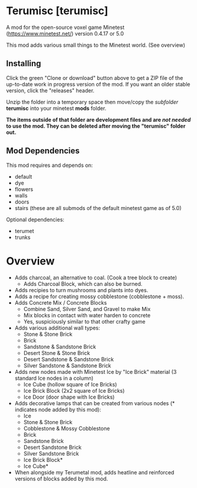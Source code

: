 # Terumisc [terumisc]
A mod for the open-source voxel game Minetest (https://www.minetest.net/) version 0.4.17 or 5.0

This mod adds various small things to the Minetest world. (See overview)

## Installing
Click the green "Clone or download" button above to get a ZIP file of the up-to-date work in progress version of the mod. If you want an older stable version, click the "releases" header.

Unzip the folder into a temporary space then move/copy the *subfolder* **terumisc** into your minetest **mods** folder.

**The items outside of that folder are development files and are *not needed* to use the mod. They can be deleted after moving the "terumisc" folder out.**

## Mod Dependencies
This mod requires and depends on:
* default
* dye
* flowers
* walls
* doors
* stairs
(these are all submods of the default minetest game as of 5.0)

Optional dependencies:
* terumet
* trunks

# Overview

* Adds charcoal, an alternative to coal. (Cook a tree block to create)
    * Adds Charcoal Block, which can also be burned.
* Adds recipies to turn mushrooms and plants into dyes.
* Adds a recipe for creating mossy cobblestone (cobblestone + moss).
* Adds Concrete Mix / Concrete Blocks
    * Combine Sand, Silver Sand, and Gravel to make Mix
    * Mix blocks in contact with water harden to concrete
    * Yes, suspiciously similar to that other crafty game
* Adds various additional wall types:
    * Stone & Stone Brick
    * Brick
    * Sandstone & Sandstone Brick
    * Desert Stone & Stone Brick
    * Desert Sandstone & Sandstone Brick
    * Silver Sandstone & Sandstone Brick
* Adds new nodes made with Minetest Ice by "Ice Brick" material (3 standard Ice nodes in a column)
    * Ice Cube (hollow square of Ice Bricks)
    * Ice Brick Block (2x2 square of Ice Bricks)
    * Ice Door (door shape with Ice Bricks)
* Adds decorative lamps that can be created from various nodes (* indicates node added by this mod):
    * Ice
    * Stone & Stone Brick
    * Cobblestone & Mossy Cobblestone
    * Brick
    * Sandstone Brick
    * Desert Sandstone Brick
    * Silver Sandstone Brick
    * Ice Brick Block*
    * Ice Cube*
* When alongside my Terumetal mod, adds heatline and reinforced versions of blocks added by this mod.